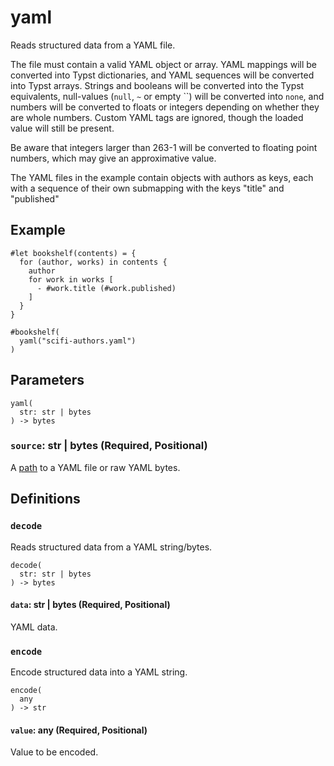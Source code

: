 # yaml

Reads structured data from a YAML file.

The file must contain a valid YAML object or array. YAML mappings will be converted into Typst dictionaries, and YAML sequences will be converted into Typst arrays. Strings and booleans will be converted into the Typst equivalents, null-values (`null`, `~` or empty ``) will be converted into `none`, and numbers will be converted to floats or integers depending on whether they are whole numbers. Custom YAML tags are ignored, though the loaded value will still be present.

Be aware that integers larger than 263-1 will be converted to floating point numbers, which may give an approximative value.

The YAML files in the example contain objects with authors as keys, each with a sequence of their own submapping with the keys "title" and "published"

## Example

```typst
#let bookshelf(contents) = {
  for (author, works) in contents {
    author
    for work in works [
      - #work.title (#work.published)
    ]
  }
}

#bookshelf(
  yaml("scifi-authors.yaml")
)
```

## Parameters

```
yaml(
  str: str | bytes
) -> bytes
```

### `source`: str | bytes (Required, Positional)

A [path](/docs/reference/syntax/#paths) to a YAML file or raw YAML bytes.

## Definitions

### `decode`

Reads structured data from a YAML string/bytes.

```
decode(
  str: str | bytes
) -> bytes
```

#### `data`: str | bytes (Required, Positional)

YAML data.

### `encode`

Encode structured data into a YAML string.

```
encode(
  any
) -> str
```

#### `value`: any (Required, Positional)

Value to be encoded.
